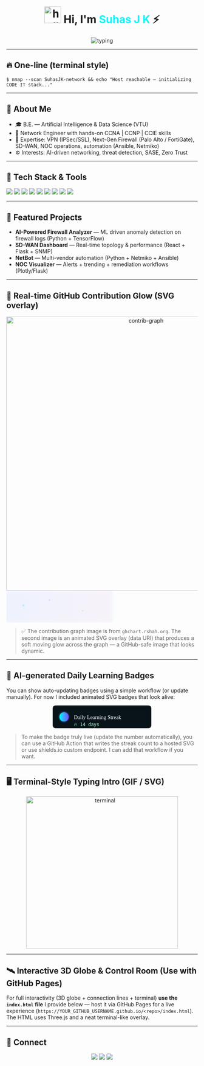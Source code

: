 <!-- CODE IT ⚡ — Suhas J K | Network Engineer & AI & DS Graduate -->

<h1 align="center">
  <img src="https://media.giphy.com/media/hvRJCLFzcasrR4ia7z/giphy.gif" width="44" alt="hello" />
  Hi, I'm <span style="color:#00f8ff">Suhas J K</span> ⚡
</h1>

<p align="center">
  <img src="https://readme-typing-svg.herokuapp.com?font=Fira+Code&size=24&duration=3000&pause=900&color=00FFFF&center=true&vCenter=true&width=760&lines=Network+Engineer+%7C+AI+%26+Cybersecurity;CCNA+%7C+CCNP+%7C+CCIE;VPN+%7C+NextGen+Firewall+%7C+SD-WAN;NOC+%7C+Automation+%7C+Threat+Hunting" alt="typing"/>
</p>

---

## 🔥 One-line (terminal style)
`$ nmap --scan SuhasJK-network && echo "Host reachable — initializing CODE IT stack..."`

---

## 🧠 About Me
- 🎓 B.E. — Artificial Intelligence & Data Science (VTU)  
- 💼 Network Engineer with hands-on CCNA | CCNP | CCIE skills  
- 🔐 Expertise: VPN (IPSec/SSL), Next-Gen Firewall (Palo Alto / FortiGate), SD-WAN, NOC operations, automation (Ansible, Netmiko)  
- ⚙️ Interests: AI-driven networking, threat detection, SASE, Zero Trust

---

## 🧰 Tech Stack & Tools
<p align="left">
  <img src="https://img.shields.io/badge/Cisco%20CCNA-1BA0D7?style=for-the-badge&logo=cisco&logoColor=white"/>
  <img src="https://img.shields.io/badge/CCNP-0078D7?style=for-the-badge&logo=cisco&logoColor=white"/>
  <img src="https://img.shields.io/badge/CCIE-2A6CCB?style=for-the-badge&logo=cisco&logoColor=white"/>
  <img src="https://img.shields.io/badge/SD--WAN-00A3E0?style=for-the-badge&logo=cloudflare&logoColor=white"/>
  <img src="https://img.shields.io/badge/Firewall-PaloAlto?style=for-the-badge&logo=paloaltonetworks&logoColor=white"/>
  <img src="https://img.shields.io/badge/Python-3776AB?style=for-the-badge&logo=python&logoColor=white"/>
  <img src="https://img.shields.io/badge/Ansible-EE0000?style=for-the-badge&logo=ansible&logoColor=white"/>
  <img src="https://img.shields.io/badge/GNS3-3587A4?style=for-the-badge&logo=gns3&logoColor=white"/>
  <img src="https://img.shields.io/badge/EVE--NG-1B1B1B?style=for-the-badge&logo=proxmox&logoColor=white"/>
</p>

---

## 🚀 Featured Projects
- **AI-Powered Firewall Analyzer** — ML driven anomaly detection on firewall logs (Python + TensorFlow)  
- **SD-WAN Dashboard** — Real-time topology & performance (React + Flask + SNMP)  
- **NetBot** — Multi-vendor automation (Python + Netmiko + Ansible)  
- **NOC Visualizer** — Alerts + trending + remediation workflows (Plotly/Flask)

---

## 🔁 Real-time GitHub Contribution Glow (SVG overlay)
<p align="center">
  <!-- GitHub contribution graph (default) -->
  <img src="https://ghchart.rshah.org/SuhasJK" alt="contrib-graph" width="720" />

  <!-- Animated glow overlay as data URI SVG: will render as an image and animate on GitHub -->
  <br/>
  <img alt="contrib-glow" width="720"
       src="data:image/svg+xml;utf8,
       <svg xmlns='http://www.w3.org/2000/svg' width='720' height='120' viewBox='0 0 720 120'>
         <defs>
           <filter id='f' x='-50%' y='-50%' width='200%' height='200%'>
             <feGaussianBlur stdDeviation='8' result='b'/>
             <feColorMatrix type='matrix' values='0 0 0 0 0.0  0 0 0 0 0.6  0 0 0 0 1  0 0 0 1 0' result='c'/>
             <feBlend in='SourceGraphic' in2='c' mode='screen'/>
           </filter>
           <linearGradient id='g' x1='0' x2='1'>
             <stop offset='0' stop-color='%2300f8ff'/>
             <stop offset='0.5' stop-color='%23a64cff'/>
             <stop offset='1' stop-color='%23ff58b0'/>
           </linearGradient>
         </defs>
         <rect width='720' height='120' fill='none'/>
         <g filter='url(%23f)'>
           <rect x='0' y='0' width='720' height='120' fill='url(%23g)' opacity='0.06'>
             <animate attributeName='x' from='-360' to='720' dur='6s' repeatCount='indefinite'/>
           </rect>
           <g transform='translate(8,16)' opacity='0.9'>
             <!-- animated circles simulate glowing nodes moving across -->
             <circle cx='20' cy='40' r='4' fill='%2300f8ff'>
               <animate attributeName='cx' values='20;700;20' dur='8s' repeatCount='indefinite'/>
               <animate attributeName='opacity' values='0.2;0.9;0.2' dur='4s' repeatCount='indefinite'/>
             </circle>
             <circle cx='120' cy='20' r='3.5' fill='%23a64cff'>
               <animate attributeName='cx' values='120;600;120' dur='6s' repeatCount='indefinite'/>
               <animate attributeName='opacity' values='0.1;0.8;0.1' dur='3s' repeatCount='indefinite'/>
             </circle>
             <circle cx='260' cy='60' r='3' fill='%23ff58b0'>
               <animate attributeName='cx' values='260;480;260' dur='5s' repeatCount='indefinite'/>
               <animate attributeName='opacity' values='0.1;0.9;0.1' dur='2.8s' repeatCount='indefinite'/>
             </circle>
           </g>
         </g>
       </svg>" />
</p>

> ✅ The contribution graph image is from `ghchart.rshah.org`. The second image is an animated SVG overlay (data URI) that produces a soft moving glow across the graph — a GitHub-safe image that looks dynamic.

---

## 🧠 AI-generated Daily Learning Badges
You can show auto-updating badges using a simple workflow (or update manually). For now I included animated SVG badges that look alive:

<p align="center">
  <!-- Example animated SVG badge: learning streak (static number placeholder) -->
  <img alt="learning-badge" src="data:image/svg+xml;utf8,
  <svg xmlns='http://www.w3.org/2000/svg' width='260' height='60'>
    <defs>
      <linearGradient id='lg' x1='0' x2='1'><stop offset='0' stop-color='%2300f8ff'/><stop offset='1' stop-color='%237a4cff'/></linearGradient>
      <filter id='glow'><feGaussianBlur stdDeviation='2.2' result='blur'/><feMerge><feMergeNode in='blur'/><feMergeNode in='SourceGraphic'/></feMerge></filter>
    </defs>
    <rect rx='8' width='260' height='60' fill='%2308141a'/>
    <g transform='translate(12,10)'>
      <circle cx='18' cy='20' r='12' fill='url(%23lg)' filter='url(%23glow)'/>
      <text x='44' y='26' font-family='Verdana' font-size='14' fill='%23fff'>Daily Learning Streak</text>
      <text x='44' y='44' font-family='monospace' font-size='12' fill='%23a8ffd1'>🔥 <tspan id='streak'>14</tspan> days</text>
    </g>
  </svg>" />
</p>

> To make the badge truly live (update the number automatically), you can use a GitHub Action that writes the streak count to a hosted SVG or use shields.io custom endpoint. I can add that workflow if you want.

---

## 🖥️ Terminal-Style Typing Intro (GIF / SVG)

<p align="center">
  <img src="https://raw.githubusercontent.com/abhisheknaiidu/abhisheknaiidu/master/code.gif" alt="terminal" width="400"/>
</p>

---

## 🛰️ Interactive 3D Globe & Control Room (Use with GitHub Pages)
For full interactivity (3D globe + connection lines + terminal) **use the `index.html` file** I provide below — host it via GitHub Pages for a live experience (`https://YOUR_GITHUB_USERNAME.github.io/<repo>/index.html`). The HTML uses Three.js and a neat terminal-like overlay.

---

## 🔗 Connect
<p align="center">
  <a href="https://www.linkedin.com/in/suhasjk07" target="_blank"><img src="https://img.shields.io/badge/LinkedIn-0077B5?style=for-the-badge&logo=linkedin" /></a>
  <a href="mailto:suhasjnv2@gmail.com"><img src="https://img.shields.io/badge/Email-D14836?style=for-the-badge&logo=gmail" /></a>
  <a href="https://github.com/suhasjk07"><img src="https://img.shields.io/badge/GitHub-181717?style=for-the-badge&logo=github" /></a>
</p>


